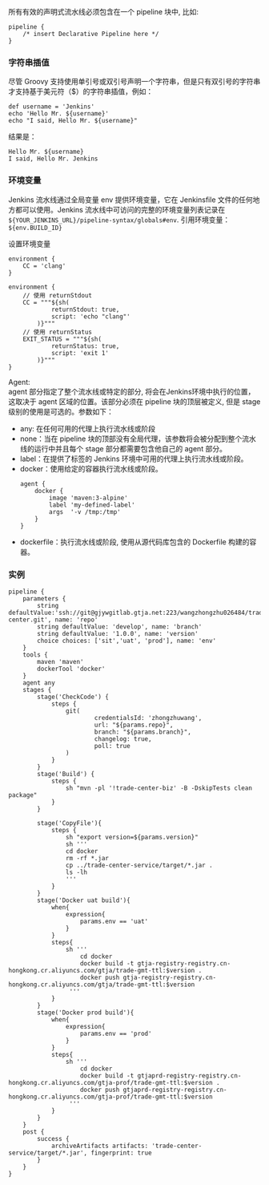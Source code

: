 所有有效的声明式流水线必须包含在一个 pipeline 块中, 比如:
```
pipeline {
    /* insert Declarative Pipeline here */
}
```

### 字符串插值
尽管 Groovy 支持使用单引号或双引号声明一个字符串，但是只有双引号的字符串才支持基于美元符（$）的字符串插值，例如：
```
def username = 'Jenkins'
echo 'Hello Mr. ${username}'
echo "I said, Hello Mr. ${username}"
```
结果是：
```
Hello Mr. ${username}
I said, Hello Mr. Jenkins
```

### 环境变量
Jenkins 流水线通过全局变量 env 提供环境变量，它在 Jenkinsfile 文件的任何地方都可以使用。Jenkins 流水线中可访问的完整的环境变量列表记录在 ``${YOUR_JENKINS_URL}/pipeline-syntax/globals#env``.
引用环境变量：``${env.BUILD_ID}``

设置环境变量
```
environment { 
	CC = 'clang'
}

environment {
	// 使用 returnStdout
	CC = """${sh(
			returnStdout: true,
			script: 'echo "clang"'
		)}""" 
	// 使用 returnStatus
	EXIT_STATUS = """${sh(
			returnStatus: true,
			script: 'exit 1'
		)}"""
}
```


Agent:  
agent 部分指定了整个流水线或特定的部分, 将会在Jenkins环境中执行的位置，这取决于 agent 区域的位置。该部分必须在 pipeline 块的顶层被定义, 但是 stage 级别的使用是可选的。参数如下：
+ any: 在任何可用的代理上执行流水线或阶段
+ none：当在 pipeline 块的顶部没有全局代理，该参数将会被分配到整个流水线的运行中并且每个 stage 部分都需要包含他自己的 agent 部分。
+ label：在提供了标签的 Jenkins 环境中可用的代理上执行流水线或阶段。
+ docker：使用给定的容器执行流水线或阶段。
	```
	agent {
		docker {
			image 'maven:3-alpine'
			label 'my-defined-label'
			args  '-v /tmp:/tmp'
		}
	}
	```
+ dockerfile：执行流水线或阶段, 使用从源代码库包含的 Dockerfile 构建的容器。



### 实例
```
pipeline {
    parameters {
        string defaultValue:'ssh://git@gjywgitlab.gtja.net:223/wangzhongzhu026484/trade-center.git', name: 'repo'
        string defaultValue: 'develop', name: 'branch'
        string defaultValue: '1.0.0', name: 'version'
        choice choices: ['sit','uat', 'prod'], name: 'env'
    }
    tools {
        maven 'maven'
        dockerTool 'docker'
    }
    agent any
    stages {
        stage('CheckCode') {
            steps {
                git(
                        credentialsId: 'zhongzhuwang',
                        url: "${params.repo}",
                        branch: "${params.branch}",
                        changelog: true,
                        poll: true
                )
            }
        }
        stage('Build') {
            steps {
                sh "mvn -pl '!trade-center-biz' -B -DskipTests clean package"
            }
        }

        stage('CopyFile'){
            steps {
                sh "export version=${params.version}"
                sh '''
                cd docker
                rm -rf *.jar
                cp ../trade-center-service/target/*.jar .
                ls -lh
                '''
            }
        }
        stage('Docker uat build'){
            when{
                expression{
                    params.env == 'uat'
                }
            }
            steps{
                sh '''
                    cd docker
                    docker build -t gtja-registry-registry.cn-hongkong.cr.aliyuncs.com/gtja/trade-gmt-ttl:$version .
                    docker push gtja-registry-registry.cn-hongkong.cr.aliyuncs.com/gtja/trade-gmt-ttl:$version
                 '''
            }
        }
        stage('Docker prod build'){
            when{
                expression{
                    params.env == 'prod'
                }
            }
            steps{
                sh '''
                    cd docker
                    docker build -t gtjaprd-registry-registry.cn-hongkong.cr.aliyuncs.com/gtja-prof/trade-gmt-ttl:$version .
                    docker push gtjaprd-registry-registry.cn-hongkong.cr.aliyuncs.com/gtja-prof/trade-gmt-ttl:$version
                 '''
            }
        }
    }
    post {
        success {
            archiveArtifacts artifacts: 'trade-center-service/target/*.jar', fingerprint: true
        }
    }
}
```